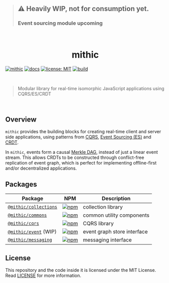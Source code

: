 > ## ⚠ Heavily WIP, not for consumption yet.
> ### Event sourcing module upcoming

<br />

<h1 align="center">mithic</h1>

[![mithic](https://img.shields.io/badge/project-mithic-blueviolet.svg?style=flat-square&logo=github)](http://andykswong.github.io/mithic)
[![docs](https://img.shields.io/badge/docs-typedoc-blue?style=flat-square&logo=typescript&logoColor=white)](http://andykswong.github.io/mithic)
[![license: MIT](https://img.shields.io/badge/License-MIT-red.svg?style=flat-square)](./LICENSE)
[![build](https://img.shields.io/github/actions/workflow/status/andykswong/mithic/build.yaml?style=flat-square)](https://github.com/andykswong/mithic/actions/workflows/build.yaml)

<br/>

> Modular library for real-time isomorphic JavaScript applications using CQRS/ES/CRDT

<br />

## Overview
`mithic` provides the building blocks for creating real-time client and server side applications, using patterns from [CQRS](https://en.wikipedia.org/wiki/Command%E2%80%93query_separation), [Event Sourcing (ES)](https://en.wikipedia.org/wiki/Event_store) and [CRDT](https://en.wikipedia.org/wiki/Conflict-free_replicated_data_type). 

In `mithic`, events form a causal [Merkle DAG](https://docs.ipfs.tech/concepts/merkle-dag/), instead of just a linear event stream. This allows CRDTs to be constructed through conflict-free replication of event graph, which is perfect for implementing offline-first and/or decentralized applications.

## Packages

|Package|NPM|Description|
|-------|---|-----------|
|[`@mithic/collections`](./packages/collections)|[![npm](https://img.shields.io/npm/v/@mithic/collections?style=flat-square&logo=npm)](https://www.npmjs.com/package/@mithic/collections)|collection library|
|[`@mithic/commons`](./packages/commons)|[![npm](https://img.shields.io/npm/v/@mithic/commons?style=flat-square&logo=npm)](https://www.npmjs.com/package/@mithic/commons)|common utility components|
|[`@mithic/cqrs`](./packages/cqrs)|[![npm](https://img.shields.io/npm/v/@mithic/cqrs?style=flat-square&logo=npm)](https://www.npmjs.com/package/@mithic/cqrs)|CQRS library|
|[`@mithic/event`](./packages/event) (WIP)|[![npm](https://img.shields.io/npm/v/@mithic/event?style=flat-square&logo=npm)](https://www.npmjs.com/package/@mithic/event)|event graph store interface|
|[`@mithic/messaging`](./packages/messaging)|[![npm](https://img.shields.io/npm/v/@mithic/messaging?style=flat-square&logo=npm)](https://www.npmjs.com/package/@mithic/messaging)|messaging interface|

## License
This repository and the code inside it is licensed under the MIT License. Read [LICENSE](./LICENSE) for more information.
